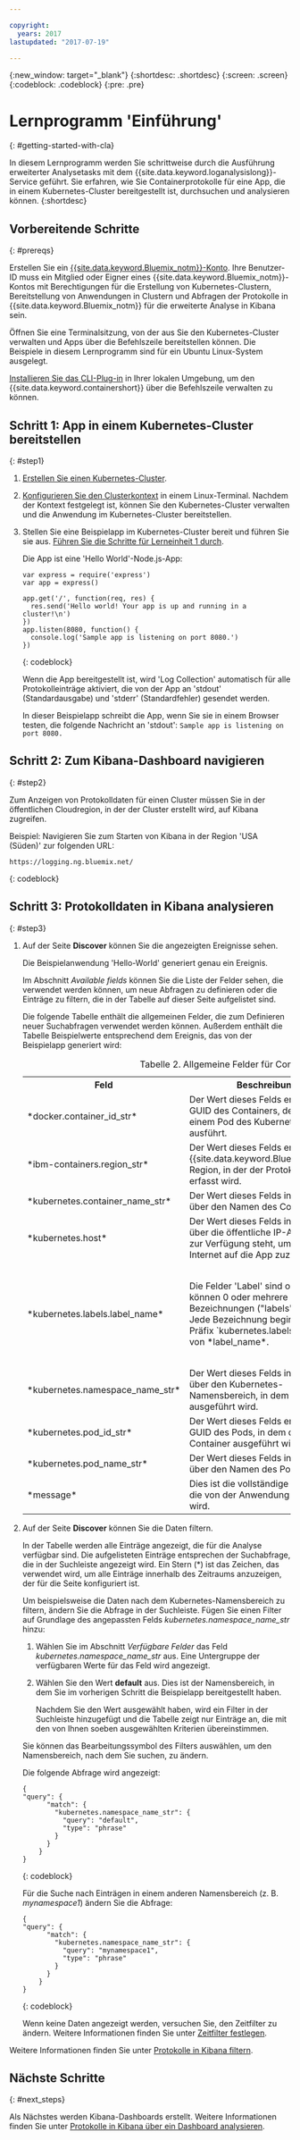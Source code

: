 ```yaml
---

copyright:
  years: 2017
lastupdated: "2017-07-19"

---
```


{:new_window: target="_blank"}
{:shortdesc: .shortdesc}
{:screen: .screen}
{:codeblock: .codeblock}
{:pre: .pre}

# Lernprogramm 'Einführung'
{: #getting-started-with-cla}

In diesem Lernprogramm werden Sie schrittweise durch die Ausführung erweiterter Analysetasks mit dem {{site.data.keyword.loganalysislong}}-Service geführt. Sie erfahren, wie Sie Containerprotokolle für eine App, die in einem Kubernetes-Cluster bereitgestellt ist, durchsuchen und analysieren können.
{:shortdesc}

## Vorbereitende Schritte
{: #prereqs}

Erstellen Sie ein [{{site.data.keyword.Bluemix_notm}}-Konto](https://console.bluemix.net/registration/). Ihre Benutzer-ID muss ein Mitglied oder Eigner eines {{site.data.keyword.Bluemix_notm}}-Kontos mit Berechtigungen für die Erstellung von Kubernetes-Clustern, Bereitstellung von Anwendungen in Clustern und Abfragen der Protokolle in {{site.data.keyword.Bluemix_notm}} für die erweiterte Analyse in Kibana sein.

Öffnen Sie eine Terminalsitzung, von der aus Sie den Kubernetes-Cluster verwalten und Apps über die Befehlszeile bereitstellen können. Die Beispiele in diesem Lernprogramm sind für ein Ubuntu Linux-System ausgelegt.

[Installieren Sie das CLI-Plug-in](/docs/containers/cs_cli_install.html#cs_cli_install_steps) in Ihrer lokalen Umgebung, um den {{site.data.keyword.containershort}} über die Befehlszeile verwalten zu können.  



## Schritt 1: App in einem Kubernetes-Cluster bereitstellen
{: #step1}

1. [Erstellen Sie einen Kubernetes-Cluster](/docs/containers/cs_cluster.html#cs_cluster_ui).

2. [Konfigurieren Sie den Clusterkontext](/docs/containers/cs_cli_install.html#cs_cli_configure) in einem Linux-Terminal. Nachdem der Kontext festgelegt ist, können Sie den Kubernetes-Cluster verwalten und die Anwendung im Kubernetes-Cluster bereitstellen.

3. Stellen Sie eine Beispielapp im Kubernetes-Cluster bereit und führen Sie sie aus. [Führen Sie die Schritte für Lerneinheit 1 durch](/docs/containers/cs_tutorials.html#cs_apps_tutorial).

    Die App ist eine 'Hello World'-Node.js-App: 

    ```
    var express = require('express')
    var app = express()

    app.get('/', function(req, res) {
      res.send('Hello world! Your app is up and running in a cluster!\n')
    })
    app.listen(8080, function() {
      console.log('Sample app is listening on port 8080.')
    })
    ```
	{: codeblock}

    Wenn die App bereitgestellt ist, wird 'Log Collection' automatisch für alle Protokolleinträge aktiviert, die von der App an 'stdout' (Standardausgabe) und 'stderr' (Standardfehler) gesendet werden. 

    In dieser Beispielapp schreibt die App, wenn Sie sie in einem Browser testen, die folgende Nachricht an 'stdout': `Sample app is listening on port 8080.`

## Schritt 2: Zum Kibana-Dashboard navigieren
{: #step2}

Zum Anzeigen von Protokolldaten für einen Cluster müssen Sie in der öffentlichen Cloudregion, in der der Cluster erstellt wird, auf Kibana zugreifen. 

Beispiel: Navigieren Sie zum Starten von Kibana in der Region 'USA (Süden)' zur folgenden URL: 

```
https://logging.ng.bluemix.net/ 
```
{: codeblock}

    
    
## Schritt 3: Protokolldaten in Kibana analysieren
{: #step3}

1. Auf der Seite **Discover** können Sie die angezeigten Ereignisse sehen. 

    Die Beispielanwendung 'Hello-World' generiert genau ein Ereignis.
    
    Im Abschnitt *Available fields* können Sie die Liste der Felder sehen, die verwendet werden können, um neue Abfragen zu definieren oder die Einträge zu filtern, die in der Tabelle auf dieser Seite aufgelistet sind.
    
    Die folgende Tabelle enthält die allgemeinen Felder, die zum Definieren neuer Suchabfragen verwendet werden können. Außerdem enthält die Tabelle Beispielwerte entsprechend dem Ereignis, das von der Beispielapp generiert wird:
    
     <table>
              <caption>Tabelle 2. Allgemeine Felder für Containerprotokolle </caption>
               <tr>
                <th align="center">Feld</th>
                <th align="center">Beschreibung</th>
                <th align="center">Beispiel</th>
              </tr>
              <tr>
                <td>*docker.container_id_str*</td>
                <td> Der Wert dieses Felds entspricht der GUID des Containers, der die App in einem Pod des Kubernetes-Clusters ausführt.</td>
                <td></td>
              </tr>
              <tr>
                <td>*ibm-containers.region_str*</td>
                <td>Der Wert dieses Felds entspricht der {{site.data.keyword.Bluemix_notm}}-Region, in der der Protokolleintrag erfasst wird.</td>
                <td>us-south</td>
              </tr>
              <tr>
                <td>*kubernetes.container_name_str*</td>
                <td>Der Wert dieses Felds informiert über den Namen des Containers.</td>
                <td>hello-world-deployment</td>
              </tr>
              <tr>
                <td>*kubernetes.host*</td>
                <td>Der Wert dieses Felds informiert über die öffentliche IP-Adresse, die zur Verfügung steht, um über das Internet auf die App zuzugreifen. </td>
                <td>169.47.218.231</td>
              </tr>
              <tr>
                <td>*kubernetes.labels.label_name*</td>
                <td>Die Felder 'Label' sind optional. Sie können 0 oder mehrere Bezeichnungen ("labels") haben. Jede Bezeichnung beginnt mit dem Präfix `kubernetes.labels.`, gefolgt von *label_name*. </td>
                <td>In der Beispielapp werden zwei Bezeichnungen angezeigt: <br>* *kubernetes.labels.pod-template-hash_str* = 3355293961 <br>* *kubernetes.labels.run_str* =	hello-world-deployment  </td>
              </tr>
              <tr>
                <td>*kubernetes.namespace_name_str*</td>
                <td>Der Wert dieses Felds informiert über den Kubernetes-Namensbereich, in dem der Pod ausgeführt wird. </td>
                <td>default</td>
              </tr>
              <tr>
                <td>*kubernetes.pod_id_str*</td>
                <td>Der Wert dieses Felds entspricht der GUID des Pods, in dem der Container ausgeführt wird. </td>
                <td>d695f346-xxxx-xxxx-xxxx-aab0b50f7315</td>
              </tr>
              <tr>
                <td>*kubernetes.pod_name_str*</td>
                <td>Der Wert dieses Felds informiert über den Namen des Pods.</td>
                <td>hello-world-deployment-3xxxxxxx1-xxxxx8</td>
              </tr>
              <tr>
                <td>*message*</td>
                <td>Dies ist die vollständige Nachricht, die von der Anwendung protokolliert wird.</td>
                <td>Sample app is listening on port 8080.</td>
              </tr>
        </table>
    
2. Auf der Seite **Discover** können Sie die Daten filtern.  

    In der Tabelle werden alle Einträge angezeigt, die für die Analyse verfügbar sind. Die aufgelisteten Einträge entsprechen der Suchabfrage, die in der Suchleiste angezeigt wird. Ein Stern (*) ist das Zeichen, das verwendet wird, um alle Einträge innerhalb des Zeitraums anzuzeigen, der für die Seite konfiguriert ist.  
    
    Um beispielsweise die Daten nach dem Kubernetes-Namensbereich zu filtern, ändern Sie die Abfrage in der Suchleiste. Fügen Sie einen Filter auf Grundlage des angepassten Felds *kubernetes.namespace_name_str* hinzu:
    
    1. Wählen Sie im Abschnitt *Verfügbare Felder* das Feld *kubernetes.namespace_name_str* aus. Eine Untergruppe der verfügbaren Werte für das Feld wird angezeigt.    
    
    2. Wählen Sie den Wert **default** aus. Dies ist der Namensbereich, in dem Sie im vorherigen Schritt die Beispielapp bereitgestellt haben.
    
        Nachdem Sie den Wert ausgewählt haben, wird ein Filter in der Suchleiste hinzugefügt und die Tabelle zeigt nur Einträge an, die mit den von Ihnen soeben ausgewählten Kriterien übereinstimmen.     
    
    Sie können das Bearbeitungssymbol des Filters auswählen, um den Namensbereich, nach dem Sie suchen, zu ändern.   
    
    Die folgende Abfrage wird angezeigt:
    
    ```
	{
    "query": {
          "match": {
            "kubernetes.namespace_name_str": {
              "query": "default",
              "type": "phrase"
            }
          }
        }
    }
    ```
	{: codeblock}
    
    Für die Suche nach Einträgen in einem anderen Namensbereich (z. B. *mynamespace1*) ändern Sie die Abfrage:
    
    ```
	{
    "query": {
          "match": {
            "kubernetes.namespace_name_str": {
              "query": "mynamespace1",
              "type": "phrase"
            }
          }
        }
    }
    ```
	{: codeblock}
    
    Wenn keine Daten angezeigt werden, versuchen Sie, den Zeitfilter zu ändern. Weitere Informationen finden Sie unter [Zeitfilter festlegen](/docs/services/CloudLogAnalysis/kibana/filter_logs.html#set_time_filter).
    

Weitere Informationen finden Sie unter [Protokolle in Kibana filtern](/docs/services/CloudLogAnalysis/kibana/filter_logs.html#filter_logs).


## Nächste Schritte
{: #next_steps}

Als Nächstes werden Kibana-Dashboards erstellt. Weitere Informationen finden Sie unter [Protokolle in Kibana über ein Dashboard analysieren](/docs/services/CloudLogAnalysis/kibana/analize_logs_dashboard.html#analize_logs_dashboard).
                                                                                                                      

